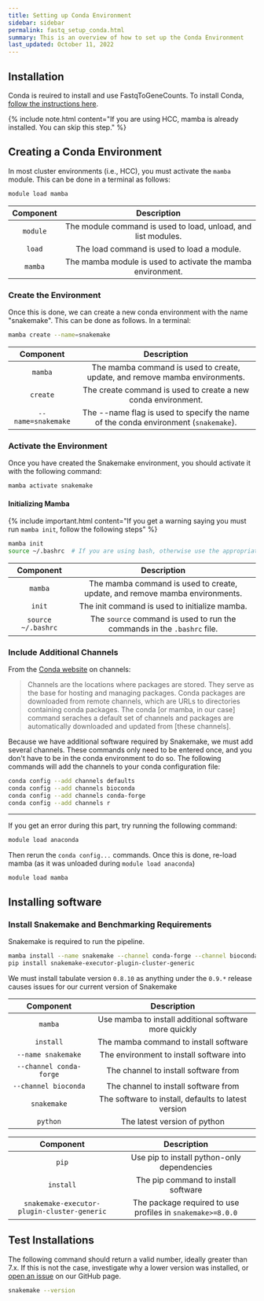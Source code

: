 ```yaml
---
title: Setting up Conda Environment
sidebar: sidebar
permalink: fastq_setup_conda.html
summary: This is an overview of how to set up the Conda Environment
last_updated: October 11, 2022
---
```


## Installation
Conda is reuired to install and use FastqToGeneCounts. To install Conda, [follow the instructions here](https://docs.conda.io/projects/conda/en/latest/user-guide/install/).

{% include note.html content="If you are using HCC, mamba is already installed. You can skip this step." %}

## Creating a Conda Environment
In most cluster environments (i.e., HCC), you must activate the `mamba` module. This can be done in a terminal as follows:
```bash
module load mamba
```

| Component |                          Description                          |
|:---------:|:-------------------------------------------------------------:|
| `module`  | The module command is used to load, unload, and list modules. |
|  `load`   |          The load command is used to load a module.           |
|  `mamba`  |  The mamba module is used to activate the mamba environment.  |

### Create the Environment
Once this is done, we can create a new conda environment with the name "snakemake". This can be done as follows. In a terminal:
```bash
mamba create --name=snakemake
```

|     Component      |                                     Description                                     |
|:------------------:|:-----------------------------------------------------------------------------------:|
|      `mamba`       |     The mamba command is used to create, update, and remove mamba environments.     |
|      `create`      |            The create command is used to create a new conda environment.            |
| `--name=snakemake` | The --name flag is used to specify the name of the conda environment (`snakemake`). |

### Activate the Environment
Once you have created the Snakemake environment, you should activate it with the following command:
```bash
mamba activate snakemake
```

#### Initializing Mamba

{% include important.html content="If you get a warning saying you must run `mamba init`, follow the following steps" %}

```bash
mamba init
source ~/.bashrc  # If you are using bash, otherwise use the appropriate shell
```

|     Component      |                                 Description                                 |
|:------------------:|:---------------------------------------------------------------------------:|
|      `mamba`       | The mamba command is used to create, update, and remove mamba environments. |
|       `init`       |                The init command is used to initialize mamba.                |
| `source ~/.bashrc` |   The `source` command is used to run the commands in the `.bashrc` file.   |

### Include Additional Channels
From the [Conda website](https://conda.io/projects/conda/en/latest/user-guide/tasks/manage-channels.html) on channels:

> Channels are the locations where packages are stored. They serve as the base for hosting and managing packages. Conda packages are downloaded from remote channels, which are URLs to directories containing conda packages. The conda [or mamba, in our case] command seraches a default set of channels and packages are automatically downloaded and updated from [these channels]. 

Because we have additional software required by Snakemake, we must add several channels. These commands only need to be entered once, and you don't have to be in the conda environment to do so. The following commands will add the channels to your conda configuration file:
```bash
conda config --add channels defaults
conda config --add channels bioconda
conda config --add channels conda-forge
conda config --add channels r
```

----

If you get an error during this part, try running the following command:
```bash
module load anaconda
```

Then rerun the `conda config...` commands. Once this is done, re-load mamba (as it was unloaded during `module load anaconda`)
```bash
module load mamba
```

## Installing software
### Install Snakemake and Benchmarking Requirements
Snakemake is required to run the pipeline.
```bash
mamba install --name snakemake --channel conda-forge --channel bioconda snakemake python
pip install snakemake-executor-plugin-cluster-generic
```

We must install tabulate version `0.8.10` as anything under the `0.9.*` release causes issues for our current version of Snakemake

|        Component        |                      Description                      |
|:-----------------------:|:-----------------------------------------------------:|
|         `mamba`         | Use mamba to install additional software more quickly |
|        `install`        |         The mamba command to install software         |
|   `--name snakemake`    |       The environment to install software into        |
| `--channel conda-forge` |         The channel to install software from          |
|  `--channel bioconda`   |         The channel to install software from          |
|       `snakemake`       |  The software to install, defaults to latest version  |
|        `python`         |             The latest version of python              |

|                  Component                  |                        Description                         |
|:-------------------------------------------:|:----------------------------------------------------------:|
|                    `pip`                    |        Use pip to install python-only dependencies         |
|                  `install`                  |            The pip command to install software             |
| `snakemake-executor-plugin-cluster-generic` | The package required to use profiles in `snakemake>=8.0.0` |

## Test Installations
The following command should return a valid number, ideally greater than 7.x. If this is not the case, investigate why a lower version was installed, or [open an issue](https://github.com/HelikarLab/FastqToGeneCounts/issues/new) on our GitHub page.

```bash
snakemake --version
```
